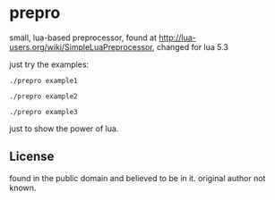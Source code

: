 # prepro

small, lua-based preprocessor, found at http://lua-users.org/wiki/SimpleLuaPreprocessor, changed for lua 5.3

just try the examples:

    ./prepro example1

    ./prepro example2

    ./prepro example3

just to show the power of lua.

## License

found in the public domain and believed to be in it.
original author not known.
